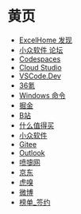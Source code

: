 # 黄页

<div id = "首"></div>
<script src = "../js/首.js"></script>

* [ExcelHome 发现](https://club.excelhome.net/forum.php?mod=guide&view=newthread&mobile=2)
* [小众软件 论坛](https://meta.appinn.net/)
* [Codespaces](https://github.com/codespaces)
* [Cloud Studio](https://codecorp.cloudstudio.net/)
* [VSCode.Dev](https://vscode.dev/)
* [36氪](https://m.36kr.com/)
* [Windows 命令](https://learn.microsoft.com/zh-cn/windows-server/administration/windows-commands/windows-commands)
* [掘金](https://juejin.cn/)
* [B站](https://m.bilibili.com/)
* [什么值得买](https://m.smzdm.com/)
* [小众软件](https://m.weibo.cn/u/1684197391)
* [Gitee](https://gitee.com/)
* [Outlook](https://outlook.live.com/)
* [喷嚏网](https://www.dapenti.com/)
* [京东](https://m.jd.com/)
* [虎嗅](https://m.huxiu.com/)
* [微博](https://m.weibo.cn/)
* [榜单_签约](https://m.qidian.com/rank/sign/)